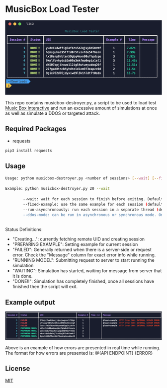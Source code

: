 # MusicBox Load Tester
![My Image](screenshots/alldone.png)


This repo contains musicbox-destroyer.py, a script to be used to load test [Music Box Interactive](https://musicbox.acom.ucar.edu/) and run an excessive amount of simulations at once as well as simulate a DDOS or targeted attack.

## Required Packages

- requests

```bash
pip3 install requests
```

## Usage

```bash
Usage: python musicbox-destroyer.py <number of sessions> [--wait] [--fixed-example] [--run-asynchronously] [--ddos-mode]

Example: python musicbox-destroyer.py 20 --wait

        --wait: wait for each session to finish before exiting. Default is to exit as soon as all sessions are created but not necessarily finished.
        --fixed-example: use the same example for each session (default is to use a random example)
        --run-asynchronously: run each session in a separate thread (default is to run each session sequentially). This is useful for testing the server's ability to handle multiple sessions at once (load testing), but it will not give you an accurate idea of how long it takes to run a single session.
        --ddos-mode: can be run in asynchronous or synchronous mode. Once sessions are done running in this mode they'll be restarted from the beginning. This is useful for testing the server's ability to handle a large number of sessions at once (DDoS testing). To stop the script, press CTRL+C, otherwise it'll run forever. For this mode the <number of sessions> will indicate how many should run at a time, however, the script will keep creating new sessions until you stop it.
       
```

Status Definitions:
- "Creating...": currently fetching remote UID and creating session
- "PREPARING EXAMPLE": Setting example for current session
- "FAILED": Generally returned when there is a server-side or request error. Check the "Message" column for exact error info while running.
- "RUNNING MODEL": Submitting request to server to start running the simulation
- "WAITING": Simulation has started, waiting for message from server that it is done.
- "DONE!!": Simulation has completely finished, once all sessions have finished then the script will exit.


## Example output
![My Image](screenshots/errors-eg.png)

Above is an example of how errors are presented in real time while running. The format for how errors are presented is: @{API ENDPOINT} {ERROR}

## License

[MIT](https://choosealicense.com/licenses/mit/)
